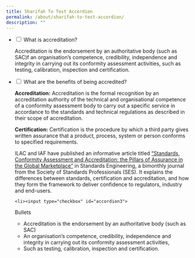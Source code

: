 ```yaml
---
title: Sharifah To Test Accordion
permalink: /about/sharifah-to-test-accordion/
description: ""
---
```

<ul class="jekyllcodex_accordion">
 
<li><input type="checkbox" id="accordion1">
<label for="accordion1">What is accreditation?</label><div>
<p>Accreditation is the endorsement by an authoritative body (such as SAC)f an organisation’s competence, credibility, independence and integrity in carrying out its conformity assessment activities, such as testing, calibration, inspection and certification.</p>
</div></li>
 
 
 
<li><input type="checkbox" id="accordion2">
<label for="accordion2">What are the benefits of being accredited?</label><div>
<p><b>Accreditation:</b> Accreditation is the formal recognition by an accreditation authority of the technical and organisational competence of a conformity assessment body to carry out a specific service in accordance to the standards and technical regulations as described in their scope of accreditation.
 <br>
	
<b>Certification:</b> Certification is the procedure by which a third party gives written assurance that a product, process, system or person conforms to specified requirements.
 
ILAC and IAF have published an informative article titled <a target="_blank" href="http://ilac.org/?download=119879">“Standards, Conformity Assessment and Accreditation: the Pillars of Assurance in the Global Marketplace”</a> in Standards Engineering, a bimonthly journal from the Society of Standards Professionals (SES). It explains the differences between standards, certification and accreditation, and how they form the framework to deliver confidence to regulators, industry and end-users.</p>
</div></li>
 
	<li><input type="checkbox" id="accordion3">
<label for="accordion3">Bullets</label><div>
		<p>
* Accreditation is the endorsement by an authoritative body (such as SAC)
* 	An organisation’s competence, credibility, independence and integrity in carrying out its conformity assessment activities, 
* 	Such as testing, calibration, inspection and certification.</p>
</div></li>
	
 
</ul>